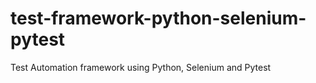 # test-framework-python-selenium-pytest
Test Automation framework using Python, Selenium and Pytest

